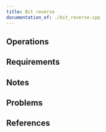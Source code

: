 ```yaml
---
title: Bit reverse
documentation_of: ./bit_reverse.cpp
---
```


## Operations

## Requirements

## Notes

## Problems

## References
